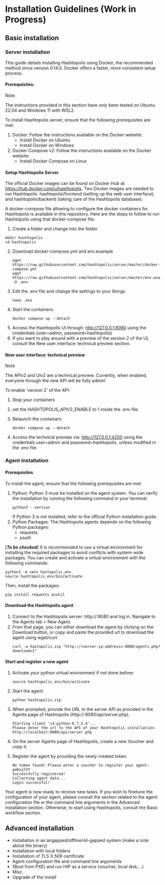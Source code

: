 # Installation Guidelines (Work in Progress)
## Basic installation
### Server installation
This guide details installing Hashtopolis using Docker, the recommended method since version 0.14.0. Docker offers a faster, more consistent setup process.
#### Prerequisites:

> [!NOTE]
> The instructions provided in this section have only been tested on Ubuntu 22.04 and Windows 11 with WSL2.

To install Hashtopolis server, ensure that the following prerequisites are met:
1. Docker: Follow the instructions available on the Docker website:
   - Install Docker on Ubuntu
   - Install Docker on Windows
2. Docker Compose v2: Follow the instructions available on the Docker website:
   - Install Docker Compose on Linux

#### Setup Hashtopolis Server
The official Docker images can be found on Docker Hub at: https://hub.docker.com/u/hashtopolis. Two Docker images are needed to run Hashtopolis: hashtopolis/frontend (setting up the web user interface), and hashtopolis/backend (taking care of the Hashtopolis database).

A docker-compose file allowing to configure the docker containers for Hashtopolis is available in this repository. Here are the steps to follow to run Hashtopolis using that docker-compose file:

1. Create a folder and change into the folder
``` 
mkdir hashtopolis
cd hashtopolis
```
2. Download docker-compose.yml and env.example    
   ```
   wget https://raw.githubusercontent.com/hashtopolis/server/master/docker-compose.yml 
   wget https://raw.githubusercontent.com/hashtopolis/server/master/env.example -O .env
   ```   
3. Edit the .env file and change the settings to your likings.   
   ```
   nano .env
   ```   
4. Start the containers:   
   ```
   docker compose up --detach
   ```   
5. Access the Hashtopolis UI through: http://127.0.0.1:8080 using the credentials (user=admin, password=hashtopolis)
6. If you want to play around with a preview of the version 2 of the UI, consult the New user interface: technical preview section.

#### New user interface: technical preview

> [!NOTE]
> The APIv2 and UIv2 are a technical preview. Currently, when enabled, everyone through the new API will be fully admin!

To enable 'version 2' of the API:

1. Stop your containers

2. set the HASHTOPOLIS_APIV2_ENABLE to 1 inside the .env file.

3. Relaunch the containers
   ```
   docker compose up --detach
   ```

4. Access the technical preview via: http://127.0.0.1:4200 using the credentials user=admin and password=hashtopolis, unless modified in the .env file.

### Agent installation
#### Prerequisites
To install the agent, ensure that the following prerequisites are met:
1. Python: Python 3 must be installed on the agent system. You can verify the installation by running the following command in your terminal:
   ```
   python3 --version
   ```
   If Python 3 is not installed, refer to the official Python installation guide.
2. Python Packages: The Hashtopolis agents depends on the following Python packages:
   - requests
   - psutil

[***To be checked***]
It is recommended to use a virtual environment for installing the required packages to avoid conflicts with system-wide packages. You can create and activate a virtual environment with the following commands:
```
python3 -m venv hastopolis_env
source hashtopolis_env/bin/activate
```

Then, install the packages:
```
pip install requests psutil
```

#### Download the Hashtopolis agent
1. Connect to the Hashtopolis server: http://<server-ip-address>:8080 and log in. Navigate to the Agents tab > New Agent. 
2. From that page, you can either download the agent by clicking on the Download button, or copy and paste the provided url to download the agent using wget/curl:
   ```
   curl -o hastopolis.zip "http://<server-ip-address>:8080/agents.php?download=1"
   ```

#### Start and register a new agent

1. Activate your python virtual environment if not done before:   
   ```
   source hashtopolis_env/bin/activate
   ```   
2. Start the agent:   
   ```
   python hashtopolis.zip
   ```

3. When prompted, provide the URL to the server API as provided in the Agents page of Hashtopolis (http://<server-ip-address>:8080/api/server.php).   
   ```
   Starting client 's3-python-0.7.2.4'...
   Please enter the url to the API of your Hashtopolis installation:
   http://localhost:8080/api/server.php
   ```   
4. On the server Agents page of Hashtopolis, create a new Voucher and copy it.
5. Register the agent by providing the newly created token.   
   ```
   No token found! Please enter a voucher to register your agent:
   peKxylVY
   Successfully registered!
   Collecting agent data...
   Login successful!
   ```

Your agent is now ready to receive new tasks. If you wish to finetune the configuration of your agent, please consult the section related to the agent configuration file or the command line arguments in the Advanced installation section. Otherwise, to start using Hashtopolis, consult the Basic workflow section.

## Advanced installation
- Installation in an airgapped/offline/oil-gapped system (make a note about the binary)
- Installation with local folders
- Installation of TLS X.509 certificate
- Agent configuration file and command line arguments
- (Boot from PXE) and run HtP as a service (voucher, local disk,...)
- Misc.
- Upgrade of the install
